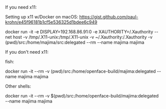 If you need x11:

Setting up x11 w/Docker on macOS: https://gist.github.com/paul-krohn/e45f96181b1cf5e536325d1bdee6c949

docker run -it -e DISPLAY=192.168.86.91:0 -e XAUTHORITY=/.Xauthority --net host -v /tmp/.X11-unix:/tmp/.X11-unix -v ~/.Xauthority:/.Xauthority -v (pwd)/src:/home/majima/src:delegated --rm --name majima majima

If you don't need x11:

fish:

docker run -it --rm -v (pwd)/src:/home/openface-build/majima:delegated --name majima majima

Other shells:

docker run -it --rm -v \$(pwd)/src:/home/openface-build/majima:delegated --name majima majima
